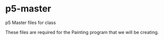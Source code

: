 # p5-master
p5 Master files for class

These files are required for the Painting program that we will be creating.

